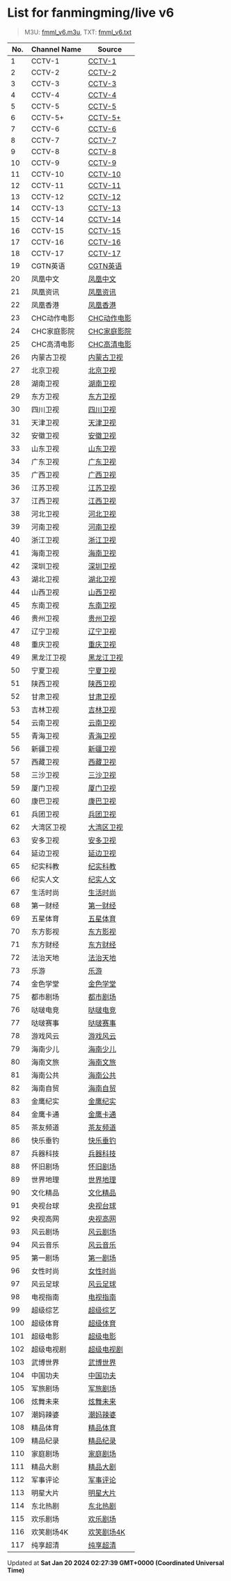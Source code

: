 # List for **fanmingming/live v6**

> M3U: [fmml_v6.m3u](/fmml_v6.m3u), TXT: [fmml_v6.txt](/txt/fmml_v6.txt)

| No.  | Channel Name | Source |
| --- | ------------ | --- |
| 1 | CCTV-1 | [CCTV-1](http://dbiptv.sn.chinamobile.com/PLTV/88888888/224/3221226231/1.m3u8) |
| 2 | CCTV-2 | [CCTV-2](http://dbiptv.sn.chinamobile.com/PLTV/88888888/224/3221226195/1.m3u8) |
| 3 | CCTV-3 | [CCTV-3](http://dbiptv.sn.chinamobile.com/PLTV/88888888/224/3221226397/1.m3u8) |
| 4 | CCTV-4 | [CCTV-4](http://dbiptv.sn.chinamobile.com/PLTV/88888888/224/3221226191/1.m3u8) |
| 5 | CCTV-5 | [CCTV-5](http://dbiptv.sn.chinamobile.com/PLTV/88888888/224/3221226395/1.m3u8) |
| 6 | CCTV-5+ | [CCTV-5+](http://dbiptv.sn.chinamobile.com/PLTV/88888888/224/3221225761/1.m3u8) |
| 7 | CCTV-6 | [CCTV-6](http://dbiptv.sn.chinamobile.com/PLTV/88888888/224/3221226011/1.m3u8) |
| 8 | CCTV-7 | [CCTV-7](http://dbiptv.sn.chinamobile.com/PLTV/88888888/224/3221226192/1.m3u8) |
| 9 | CCTV-8 | [CCTV-8](http://dbiptv.sn.chinamobile.com/PLTV/88888888/224/3221226391/1.m3u8) |
| 10 | CCTV-9 | [CCTV-9](http://dbiptv.sn.chinamobile.com/PLTV/88888888/224/3221226197/1.m3u8) |
| 11 | CCTV-10 | [CCTV-10](http://dbiptv.sn.chinamobile.com/PLTV/88888888/224/3221226189/1.m3u8) |
| 12 | CCTV-11 | [CCTV-11](http://dbiptv.sn.chinamobile.com/PLTV/88888888/224/3221226240/1.m3u8) |
| 13 | CCTV-12 | [CCTV-12](http://dbiptv.sn.chinamobile.com/PLTV/88888888/224/3221226190/1.m3u8) |
| 14 | CCTV-13 | [CCTV-13](http://dbiptv.sn.chinamobile.com/PLTV/88888888/224/3221226233/1.m3u8) |
| 15 | CCTV-14 | [CCTV-14](http://dbiptv.sn.chinamobile.com/PLTV/88888888/224/3221226193/1.m3u8) |
| 16 | CCTV-15 | [CCTV-15](http://dbiptv.sn.chinamobile.com/PLTV/88888888/224/3221225785/1.m3u8) |
| 17 | CCTV-16 | [CCTV-16](http://dbiptv.sn.chinamobile.com/PLTV/88888888/224/3221226921/1.m3u8) |
| 18 | CCTV-17 | [CCTV-17](http://dbiptv.sn.chinamobile.com/PLTV/88888888/224/3221226198/1.m3u8) |
| 19 | CGTN英语 | [CGTN英语](http://dbiptv.sn.chinamobile.com/PLTV/88888888/224/3221225745/1.m3u8) |
| 20 | 凤凰中文 | [凤凰中文](https://0472.org/hls/youzaiSB/fhzw.m3u8) |
| 21 | 凤凰资讯 | [凤凰资讯](https://0472.org/hls/youzaiSB/fhzx.m3u8) |
| 22 | 凤凰香港 | [凤凰香港](https://0472.org/hls/youzaiSB/fhhk.m3u8) |
| 23 | CHC动作电影 | [CHC动作电影](http://dbiptv.sn.chinamobile.com/PLTV/88888888/224/3221226465/1.m3u8) |
| 24 | CHC家庭影院 | [CHC家庭影院](http://dbiptv.sn.chinamobile.com/PLTV/88888888/224/3221226462/1.m3u8) |
| 25 | CHC高清电影 | [CHC高清电影](http://dbiptv.sn.chinamobile.com/PLTV/88888888/224/3221226463/1.m3u8) |
| 26 | 内蒙古卫视 | [内蒙古卫视](http://[2409:8087:1a01:df::7005]:80/ottrrs.hl.chinamobile.com/PLTV/88888888/224/3221225634/index.m3u8) |
| 27 | 北京卫视 | [北京卫视](http://dbiptv.sn.chinamobile.com/PLTV/88888888/224/3221225796/1.m3u8) |
| 28 | 湖南卫视 | [湖南卫视](http://dbiptv.sn.chinamobile.com/PLTV/88888888/224/3221225799/1.m3u8) |
| 29 | 东方卫视 | [东方卫视](http://dbiptv.sn.chinamobile.com/PLTV/88888888/224/3221225797/1.m3u8) |
| 30 | 四川卫视 | [四川卫视](http://[2409:8087:1a01:df::7005]:80/ottrrs.hl.chinamobile.com/PLTV/88888888/224/3221226338/index.m3u8) |
| 31 | 天津卫视 | [天津卫视](http://dbiptv.sn.chinamobile.com/PLTV/88888888/224/3221226204/1.m3u8) |
| 32 | 安徽卫视 | [安徽卫视](http://dbiptv.sn.chinamobile.com/PLTV/88888888/224/3221226196/1.m3u8) |
| 33 | 山东卫视 | [山东卫视](http://dbiptv.sn.chinamobile.com/PLTV/88888888/224/3221226209/1.m3u8) |
| 34 | 广东卫视 | [广东卫视](http://dbiptv.sn.chinamobile.com/PLTV/88888888/224/3221225803/1.m3u8) |
| 35 | 广西卫视 | [广西卫视](http://[2409:8087:1a01:df::7005]:80/ottrrs.hl.chinamobile.com/PLTV/88888888/224/3221226380/index.m3u8) |
| 36 | 江苏卫视 | [江苏卫视](http://dbiptv.sn.chinamobile.com/PLTV/88888888/224/3221225800/1.m3u8) |
| 37 | 江西卫视 | [江西卫视](http://[2409:8087:1a01:df::7005]:80/ottrrs.hl.chinamobile.com/PLTV/88888888/224/3221226344/index.m3u8) |
| 38 | 河北卫视 | [河北卫视](http://[2409:8087:1a01:df::7005]:80/ottrrs.hl.chinamobile.com/PLTV/88888888/224/3221226406/index.m3u8) |
| 39 | 河南卫视 | [河南卫视](http://[2409:8087:1a01:df::7005]:80/ottrrs.hl.chinamobile.com/PLTV/88888888/224/3221226480/index.m3u8) |
| 40 | 浙江卫视 | [浙江卫视](http://dbiptv.sn.chinamobile.com/PLTV/88888888/224/3221225798/1.m3u8) |
| 41 | 海南卫视 | [海南卫视](http://[2409:8087:1a01:df::7005]:80/ottrrs.hl.chinamobile.com/PLTV/88888888/224/3221226465/index.m3u8) |
| 42 | 深圳卫视 | [深圳卫视](http://dbiptv.sn.chinamobile.com/PLTV/88888888/224/3221225801/1.m3u8) |
| 43 | 湖北卫视 | [湖北卫视](http://dbiptv.sn.chinamobile.com/PLTV/88888888/224/3221226206/1.m3u8) |
| 44 | 山西卫视 | [山西卫视](http://[2409:8087:1a01:df::7005]:80//ottrrs.hl.chinamobile.com/PLTV/88888888/224/3221225624/index.m3u8) |
| 45 | 东南卫视 | [东南卫视](http://[2409:8087:1a01:df::7005]:80/ottrrs.hl.chinamobile.com/PLTV/88888888/224/3221226341/index.m3u8) |
| 46 | 贵州卫视 | [贵州卫视](http://[2409:8087:1a01:df::7005]:80/ottrrs.hl.chinamobile.com/PLTV/88888888/224/3221226474/index.m3u8) |
| 47 | 辽宁卫视 | [辽宁卫视](http://dbiptv.sn.chinamobile.com/PLTV/88888888/224/3221226201/1.m3u8) |
| 48 | 重庆卫视 | [重庆卫视](http://dbiptv.sn.chinamobile.com/PLTV/88888888/224/3221226202/1.m3u8) |
| 49 | 黑龙江卫视 | [黑龙江卫视](http://dbiptv.sn.chinamobile.com/PLTV/88888888/224/3221226010/1.m3u8) |
| 50 | 宁夏卫视 | [宁夏卫视](http://[2409:8087:1a01:df::7005]:80/ottrrs.hl.chinamobile.com/PLTV/88888888/224/3221225632/index.m3u8) |
| 51 | 陕西卫视 | [陕西卫视](http://[2409:8087:1a01:df::7005]:80/ottrrs.hl.chinamobile.com/PLTV/88888888/224/3221225625/index.m3u8) |
| 52 | 甘肃卫视 | [甘肃卫视](http://[2409:8087:1a01:df::7005]:80/ottrrs.hl.chinamobile.com/PLTV/88888888/224/3221225633/index.m3u8) |
| 53 | 吉林卫视 | [吉林卫视](http://[2409:8087:1a01:df::7005]:80/ottrrs.hl.chinamobile.com/PLTV/88888888/224/3221226397/index.m3u8) |
| 54 | 云南卫视 | [云南卫视](http://[2409:8087:1a01:df::7005]:80/ottrrs.hl.chinamobile.com/PLTV/88888888/224/3221226444/index.m3u8) |
| 55 | 青海卫视 | [青海卫视](http://[2409:8087:1a01:df::7005]:80/ottrrs.hl.chinamobile.com/PLTV/88888888/224/3221225628/index.m3u8) |
| 56 | 新疆卫视 | [新疆卫视](http://[2409:8087:1a01:df::7005]:80/ottrrs.hl.chinamobile.com/PLTV/88888888/224/3221225635/index.m3u8) |
| 57 | 西藏卫视 | [西藏卫视](http://dbiptv.sn.chinamobile.com/PLTV/88888888/224/3221226212/1.m3u8) |
| 58 | 三沙卫视 | [三沙卫视](http://[2409:8087:5e01:34::21]:6610/ZTE_CMS/08984400000000060000000000000319/index.m3u8?) |
| 59 | 厦门卫视 | [厦门卫视](http://[2409:8087:5e01:34::23]:6610/ZTE_CMS/00000001000000060000000000000193/index.m3u8?) |
| 60 | 康巴卫视 | [康巴卫视](http://[2409:8087:1a01:df::7005]:80/ottrrs.hl.chinamobile.com/PLTV/88888888/224/3221225660/index.m3u8) |
| 61 | 兵团卫视 | [兵团卫视](http://[2409:8087:1a01:df::7005]:80/ottrrs.hl.chinamobile.com/PLTV/88888888/224/3221226439/index.m3u8) |
| 62 | 大湾区卫视 | [大湾区卫视](http://[2409:8087:1a01:df::7005]:80/ottrrs.hl.chinamobile.com/PLTV/88888888/224/3221226442/index.m3u8) |
| 63 | 安多卫视 | [安多卫视](http://[2409:8087:1a01:df::7005]:80/ottrrs.hl.chinamobile.com/PLTV/88888888/224/3221225659/index.m3u8) |
| 64 | 延边卫视 | [延边卫视](http://[2409:8087:1a01:df::7005]:80/ottrrs.hl.chinamobile.com/PLTV/88888888/224/3221226516/index.m3u8) |
| 65 | 纪实科教 | [纪实科教](http://dbiptv.sn.chinamobile.com/PLTV/88888888/224/3221226232/1.m3u8) |
| 66 | 纪实人文 | [纪实人文](http://dbiptv.sn.chinamobile.com/PLTV/88888888/224/3221226230/1.m3u8) |
| 67 | 生活时尚 | [生活时尚](http://[2409:8087:1e03:21::2]:6060/cms001/ch00000090990000001199/index.m3u8) |
| 68 | 第一财经 | [第一财经](http://dbiptv.sn.chinamobile.com/PLTV/88888888/224/3221226966/1.m3u8) |
| 69 | 五星体育 | [五星体育](http://[2409:8087:1e03:21::2]:6060/cms001/ch00000090990000001018/index.m3u8) |
| 70 | 东方影视 | [东方影视](http://[2409:8087:1e03:21::2]:6060/cms001/ch00000090990000001016/index.m3u8) |
| 71 | 东方财经 | [东方财经](http://[2409:8087:1e03:21::2]:6060/cms001/ch00000090990000001318/index.m3u8) |
| 72 | 法治天地 | [法治天地](http://[2409:8087:1e03:21::2]:6060/cms001/ch00000090990000001195/index.m3u8) |
| 73 | 乐游 | [乐游](http://dbiptv.sn.chinamobile.com/PLTV/88888888/224/3221226580/1.m3u8) |
| 74 | 金色学堂 | [金色学堂](http://dbiptv.sn.chinamobile.com/PLTV/88888888/224/3221226994/1.m3u8) |
| 75 | 都市剧场 | [都市剧场](http://dbiptv.sn.chinamobile.com/PLTV/88888888/224/3221226581/1.m3u8) |
| 76 | 哒啵电竞 | [哒啵电竞](http://dbiptv.sn.chinamobile.com/PLTV/88888888/224/3221226951/1.m3u8) |
| 77 | 哒啵赛事 | [哒啵赛事](http://dbiptv.sn.chinamobile.com/PLTV/88888888/224/3221226954/1.m3u8) |
| 78 | 游戏风云 | [游戏风云](http://dbiptv.sn.chinamobile.com/PLTV/88888888/224/3221226579/1.m3u8) |
| 79 | 海南少儿 | [海南少儿](http://[2409:8087:5e01:34::21]:6610/ZTE_CMS/08984400000000060000000000000323/index.m3u8?) |
| 80 | 海南文旅 | [海南文旅](http://[2409:8087:5e01:34::21]:6610/ZTE_CMS/08984400000000060000000000000322/index.m3u8?) |
| 81 | 海南公共 | [海南公共](http://[2409:8087:5e01:34::21]:6610/ZTE_CMS/08984400000000060000000000000382/index.m3u8?) |
| 82 | 海南自贸 | [海南自贸](http://[2409:8087:5e01:34::21]:6610/ZTE_CMS/08984400000000060000000000000320/index.m3u8?) |
| 83 | 金鹰纪实 | [金鹰纪实](http://dbiptv.sn.chinamobile.com/PLTV/88888888/224/3221226351/1.m3u8) |
| 84 | 金鹰卡通 | [金鹰卡通](http://[2409:8087:1e03:21::2]:6060/cms001/ch00000090990000001098/index.m3u8?) |
| 85 | 茶友频道 | [茶友频道](http://dbiptv.sn.chinamobile.com/PLTV/88888888/224/3221226808/1.m3u8) |
| 86 | 快乐垂钓 | [快乐垂钓](http://dbiptv.sn.chinamobile.com/PLTV/88888888/224/3221226805/1.m3u8) |
| 87 | 兵器科技 | [兵器科技](http://dbiptv.sn.chinamobile.com/PLTV/88888888/224/3221226975/1.m3u8) |
| 88 | 怀旧剧场 | [怀旧剧场](http://dbiptv.sn.chinamobile.com/PLTV/88888893/224/3221226972/1.m3u8) |
| 89 | 世界地理 | [世界地理](http://dbiptv.sn.chinamobile.com/PLTV/88888888/224/3221226947/1.m3u8) |
| 90 | 文化精品 | [文化精品](http://dbiptv.sn.chinamobile.com/PLTV/88888888/224/3221226981/1.m3u8) |
| 91 | 央视台球 | [央视台球](http://dbiptv.sn.chinamobile.com/PLTV/88888888/224/3221226956/1.m3u8) |
| 92 | 央视高网 | [央视高网](http://dbiptv.sn.chinamobile.com/PLTV/88888888/224/3221226978/1.m3u8) |
| 93 | 风云剧场 | [风云剧场](http://dbiptv.sn.chinamobile.com/PLTV/88888888/224/3221226950/1.m3u8) |
| 94 | 风云音乐 | [风云音乐](http://dbiptv.sn.chinamobile.com/PLTV/88888888/224/3221226953/1.m3u8) |
| 95 | 第一剧场 | [第一剧场](http://dbiptv.sn.chinamobile.com/PLTV/88888888/224/3221226959/1.m3u8) |
| 96 | 女性时尚 | [女性时尚](http://dbiptv.sn.chinamobile.com/PLTV/88888888/224/3221226969/1.m3u8) |
| 97 | 风云足球 | [风云足球](http://dbiptv.sn.chinamobile.com/PLTV/88888888/224/3221226984/1.m3u8) |
| 98 | 电视指南 | [电视指南](http://dbiptv.sn.chinamobile.com/PLTV/88888888/224/3221226987/1.m3u8) |
| 99 | 超级综艺 | [超级综艺](http://dbiptv.sn.chinamobile.com/PLTV/88888888/224/3221226009/1.m3u8) |
| 100 | 超级体育 | [超级体育](http://[2409:8087:1a01:df::7005]:80/ottrrs.hl.chinamobile.com/PLTV/88888888/224/3221225715/index.m3u8) |
| 101 | 超级电影 | [超级电影](http://[2409:8087:1a01:df::7005]:80/ottrrs.hl.chinamobile.com/PLTV/88888888/224/3221225717/index.m3u8) |
| 102 | 超级电视剧 | [超级电视剧](http://[2409:8087:1a01:df::7005]:80/ottrrs.hl.chinamobile.com/PLTV/88888888/224/3221225716/index.m3u8) |
| 103 | 武博世界 | [武博世界](http://[2409:8087:2001:20:2800:0:df6e:eb19]:80/wh7f454c46tw2554338791_49940138/ott.mobaibox.com/PLTV/3/224/3221227533/index.m3u8) |
| 104 | 中国功夫 | [中国功夫](http://[2409:8087:2001:20:2800:0:df6e:eb19]:80/wh7f454c46tw1934355864_2070028581/ott.mobaibox.com/PLTV/3/224/3221227530/index.m3u8) |
| 105 | 军旅剧场 | [军旅剧场](http://[2409:8087:2001:20:2800:0:df6e:eb06]:80/wh7f454c46tw1807611386_-262631246/ott.mobaibox.com/PLTV/3/224/3221227603/index.m3u8) |
| 106 | 炫舞未来 | [炫舞未来](http://[2409:8087:2001:20:2800:0:df6e:eb09]:80/wh7f454c46tw2582593423_1721070986/ott.mobaibox.com/PLTV/3/224/3221227475/index.m3u8) |
| 107 | 潮妈辣婆 | [潮妈辣婆](http://[2409:8087:2001:20:2800:0:df6e:eb19]:80/wh7f454c46tw1705588260_46164741/ott.mobaibox.com/PLTV/3/224/3221227527/index.m3u8) |
| 108 | 精品体育 | [精品体育](http://[2409:8087:2001:20:2800:0:df6e:eb1b]:80/wh7f454c46tw2797725038_-2054878207/ott.mobaibox.com/PLTV/3/224/3221227615/index.m3u8) |
| 109 | 精品纪录 | [精品纪录](http://[2409:8087:2001:20:2800:0:df6e:eb1a]:80/wh7f454c46tw2837435881_530071425/ott.mobaibox.com/PLTV/3/224/3221227547/index.m3u8) |
| 110 | 家庭剧场 | [家庭剧场](http://[2409:8087:2001:20:2800:0:df6e:eb06]:80/wh7f454c46tw3441504651_1879058580/ott.mobaibox.com/PLTV/3/224/3221227600/index.m3u8) |
| 111 | 精品大剧 | [精品大剧](http://[2409:8087:2001:20:2800:0:df6e:eb1a]:80/wh7f454c46tw2817459161_-1430429466/ott.mobaibox.com/PLTV/3/224/3221227618/index.m3u8) |
| 112 | 军事评论 | [军事评论](http://[2409:8087:2001:20:2800:0:df6e:eb18]:80/wh7f454c46tw3373254713_-1111569189/ott.mobaibox.com/PLTV/3/224/3221227544/index.m3u8) |
| 113 | 明星大片 | [明星大片](http://[2409:8087:2001:20:2800:0:df6e:eb18]:80/wh7f454c46tw2856695654_946966165/ott.mobaibox.com/PLTV/3/224/3221227594/index.m3u8) |
| 114 | 东北热剧 | [东北热剧](http://[2409:8087:1a01:df::7005]:80/ottrrs.hl.chinamobile.com/PLTV/88888888/224/3221225741/index.m3u8) |
| 115 | 欢乐剧场 | [欢乐剧场](http://[2409:8087:1a01:df::7005]:80/ottrrs.hl.chinamobile.com/PLTV/88888888/224/3221225742/index.m3u8) |
| 116 | 欢笑剧场4K | [欢笑剧场4K](http://dbiptv.sn.chinamobile.com/PLTV/88888888/224/3221226582/1.m3u8) |
| 117 | 纯享超清 | [纯享超清](http://[2409:8087:2001:20:2800:0:df6e:eb26]:80/ott.mobaibox.com/PLTV/3/224/3221228472/index.m3u8) |

Updated at **Sat Jan 20 2024 02:27:39 GMT+0000 (Coordinated Universal Time)**
